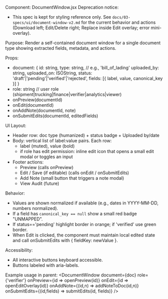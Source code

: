 Component: DocumentWindow.jsx
Deprecation notice:

- This spec is kept for styling reference only. See `docs/03-specs/ui/document-window-v2.md` for the current behavior and actions (Download left; Edit/Delete right; Replace inside Edit overlay; error mini-overlay).

Purpose:
Render a self-contained document window for a single document type showing extracted fields, metadata, and actions.

Props:

- document: {
  id: string,
  type: string, // e.g., 'bill_of_lading'
  uploaded_by: string,
  uploaded_on: ISOString,
  status: 'draft'|'pending'|'verified'|'rejected',
  fields: [{ label, value, canonical_key }]
  }
- role: string // user role (shipment|trucking|finance|verifier|analytics|viewer)
- onPreview(documentId)
- onEdit(documentId)
- onAddNote(documentId, note)
- onSubmitEdits(documentId, editedFields)

UI Layout:

- Header row: doc type (humanized) + status badge + Uploaded by/date
- Body: vertical list of label:value pairs. Each row:
  - label (muted), value (bold)
  - if role has edit permission: inline edit icon that opens a small edit modal or toggles an input
- Footer actions:
  - Preview (calls onPreview)
  - Edit / Save (if editable) (calls onEdit / onSubmitEdits)
  - Add Note (small button that triggers a note modal)
  - View Audit (future)

Behavior:

- Values are shown normalized if available (e.g., dates in YYYY-MM-DD, numbers normalized).
- If a field has `canonical_key == null` show a small red badge "UNMAPPED".
- If status=='pending' highlight border in orange; if 'verified' use green border.
- When Edit is clicked, the component must maintain local edited state and call onSubmitEdits with { fieldKey: newValue }.

Accessibility:

- All interactive buttons keyboard accessible.
- Buttons labeled with aria-labels.

Example usage in parent:
<DocumentWindow document={doc} role={'verifier'}
onPreview={id => openPreview(id)}
onEdit={id => openEditOverlay(id)}
onAddNote={(id,n) => addNoteToDoc(id,n)}
onSubmitEdits={(id,fields) => submitEdits(id, fields)} />
